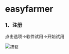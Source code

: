 # easyfarmer

### 1、注册
点击选项->软件试用->开始试用

![捕获](https://github.com/KitoUnit/easyfarmer/assets/166900367/850723eb-5198-4c33-aa29-b7d97d8a4899)

